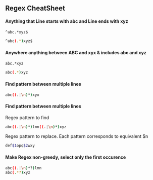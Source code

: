 ## Regex CheatSheet

#### Anything that Line starts with abc and Line ends with xyz
```bash
^abc.*xyz$
```
```bash
^abc(.*)xyz$
```
#### Anywhere anything between ABC and xyx & includes  abc and xyz
```bash
abc.*xyz
```
```bash
abc(.*)xyz
```
#### Find pattern between multiple lines
```bash
abc((.|\n)*)xyx
```

#### Find pattern between multiple lines
Regex pattern to find
```bash
abc((.|\n)*)lmn((.|\n)*)xyz
```
Regex pattern to replace. Each pattern corresponds to equivalent $n
```bash
def$1opq$2wxy
```

#### Make Regex non-greedy, select only the first occurence
```bash
abc((.|\n)*?)lmn
abc(.*?)xyz
```

